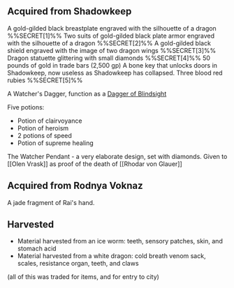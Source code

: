 ## Acquired from Shadowkeep

A gold-gilded black breastplate engraved with the silhouette of a dragon %%SECRET[1]%%
Two suits of gold-gilded black plate armor engraved with the silhouette of a dragon %%SECRET[2]%%
A gold-gilded black shield engraved with the image of two dragon wings
%%SECRET[3]%%
Dragon statuette glittering with small diamonds
%%SECRET[4]%%
50 pounds of gold in trade bars (2,500 gp)
A bone key that unlocks doors in Shadowkeep, now useless as Shadowkeep has collapsed.
Three blood red rubies %%SECRET[5]%%

A Watcher's Dagger, function as a [Dagger of Blindsight](https://www.dndbeyond.com/magic-items/336928-dagger-of-blindsight)

Five potions: 
- Potion of clairvoyance 
- Potion of heroism  
- 2 potions of speed 
- Potion of supreme healing 

The Watcher Pendant - a very elaborate design, set with diamonds. Given to [[Olen Vrask]] as proof of the death of [[Rhodar von Glauer]]
## Acquired from Rodnya Voknaz

A jade fragment of Rai's hand.
## Harvested

- Material harvested from an ice worm: teeth, sensory patches, skin, and stomach acid
- Material harvested from a white dragon: cold breath venom sack, scales, resistance organ, teeth, and claws

(all of this was traded for items, and for entry to city)